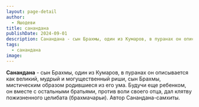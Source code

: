 ```yaml
---
layout: page-detail
author:
  - Яшодеви
title: санандана
publishDate: 2024-09-01
description: Санандана - сын Брахмы, один из Кумаров, в пуранах он описывается как великий, мудрый и могущественный риши, сын Брахмы, мистическим образом родившиеся из его ума.
tags:
  - санандана
image:
---
```

**Санандана** - сын Брахмы, один из Кумаров, в пуранах он описывается как великий, мудрый и могущественный риши, сын Брахмы, мистическим образом родившиеся из его ума. Будучи еще ребенком, он вместе с остальными братьями, против воли своего отца, дал клятву пожизненного целибата (брахмачарьи). Автор Санандана-самхиты.

